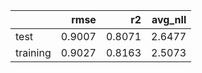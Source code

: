 |          |   rmse |     r2 |   avg_nll |
|:---------|-------:|-------:|----------:|
| test     | 0.9007 | 0.8071 |    2.6477 |
| training | 0.9027 | 0.8163 |    2.5073 |